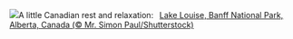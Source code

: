 ![](https://www.bing.com/th?id=OHR.LakeLouise_EN-GB2053286596_UHD.jpg&w=1000)A little Canadian rest and relaxation:&nbsp;&ensp;[Lake Louise, Banff National Park, Alberta, Canada (© Mr. Simon Paul/Shutterstock)](https://www.bing.com/th?id=OHR.LakeLouise_EN-GB2053286596_UHD.jpg)
<br><br/>
